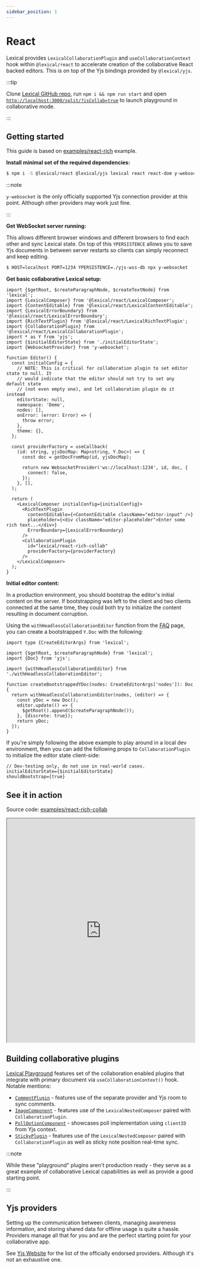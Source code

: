 ```yaml
---
sidebar_position: 1
---
```


# React

Lexical provides `LexicalCollaborationPlugin` and `useCollaborationContext` hook within `@lexical/react` to accelerate creation of the collaborative React backed editors.
This is on top of the Yjs bindings provided by `@lexical/yjs`.


:::tip

Clone [Lexical GitHub repo](https://github.com/facebook/lexical), run `npm i && npm run start` and open [`http://localhost:3000/split/?isCollab=true`](http://localhost:3000/split/?isCollab=true) to launch playground in collaborative mode.

:::

## Getting started

This guide is based on [examples/react-rich](https://github.com/facebook/lexical/tree/main/examples/react-rich) example.

**Install minimal set of the required dependencies:**
```bash
$ npm i -S @lexical/react @lexical/yjs lexical react react-dom y-websocket yjs
```

:::note

`y-websocket` is the only officially supported Yjs connection provider at this point. Although other providers may work just fine.

:::

**Get WebSocket server running:**

This allows different browser windows and different browsers to find each other and sync Lexical state. On top of this `YPERSISTENCE` allows you to save Yjs documents in between server restarts so clients can simply reconnect and keep editing.

```bash
$ HOST=localhost PORT=1234 YPERSISTENCE=./yjs-wss-db npx y-websocket
```

**Get basic collaborative Lexical setup:**

```tsx
import {$getRoot, $createParagraphNode, $createTextNode} from 'lexical';
import {LexicalComposer} from '@lexical/react/LexicalComposer';
import {ContentEditable} from '@lexical/react/LexicalContentEditable';
import {LexicalErrorBoundary} from '@lexical/react/LexicalErrorBoundary';
import {RichTextPlugin} from '@lexical/react/LexicalRichTextPlugin';
import {CollaborationPlugin} from '@lexical/react/LexicalCollaborationPlugin';
import * as Y from 'yjs';
import {$initialEditorState} from './initialEditorState';
import {WebsocketProvider} from 'y-websocket';

function Editor() {
  const initialConfig = {
    // NOTE: This is critical for collaboration plugin to set editor state to null. It
    // would indicate that the editor should not try to set any default state
    // (not even empty one), and let collaboration plugin do it instead
    editorState: null,
    namespace: 'Demo',
    nodes: [],
    onError: (error: Error) => {
      throw error;
    },
    theme: {},
  };

  const providerFactory = useCallback(
    (id: string, yjsDocMap: Map<string, Y.Doc>) => {
      const doc = getDocFromMap(id, yjsDocMap);

      return new WebsocketProvider('ws://localhost:1234', id, doc, {
        connect: false,
      });
    }, [],
  );

  return (
    <LexicalComposer initialConfig={initialConfig}>
      <RichTextPlugin
        contentEditable={<ContentEditable className="editor-input" />}
        placeholder={<div className="editor-placeholder">Enter some rich text...</div>}
        ErrorBoundary={LexicalErrorBoundary}
      />
      <CollaborationPlugin
        id="lexical/react-rich-collab"
        providerFactory={providerFactory}
      />
    </LexicalComposer>
  );
}
```

**Initial editor content:**

In a production environment, you should bootstrap the editor's initial content on the server. If bootstrapping was left to the client and two clients connected at the same time, they could both try to initialize the content resulting in document corruption.

Using the `withHeadlessCollaborationEditor` function from the [FAQ](faq.md) page, you can create a bootstrapped `Y.Doc` with the following:

```tsx
import type {CreateEditorArgs} from 'lexical';

import {$getRoot, $createParagraphNode} from 'lexical';
import {Doc} from 'yjs';

import {withHeadlessCollaborationEditor} from './withHeadlessCollaborationEditor';

function createBootstrappedYDoc(nodes: CreateEditorArgs['nodes']): Doc {
  return withHeadlessCollaborationEditor(nodes, (editor) => {
    const yDoc = new Doc();
    editor.update(() => {
      $getRoot().append($createParagraphNode());
    }, {discrete: true});
    return yDoc;
  });
}
```

If you're simply following the above example to play around in a local dev environment, then you can add the following props to `CollaborationPlugin` to initialize the editor state client-side:

```tsx
// Dev-testing only, do not use in real-world cases.
initialEditorState={$initialEditorState}
shouldBootstrap={true}
```

## See it in action

Source code: [examples/react-rich-collab](https://github.com/facebook/lexical/tree/main/examples/react-rich-collab)

<iframe width="100%" height="600" src="https://stackblitz.com/github/facebook/lexical/tree/main/examples/react-rich-collab?embed=1&file=src%2FApp.tsx&terminalHeight=0&ctl=1&showSidebar=0&devtoolsheight=0&view=preview" sandbox="allow-forms allow-modals allow-popups allow-popups-to-escape-sandbox allow-presentation allow-same-origin allow-scripts"></iframe>

## Building collaborative plugins

[Lexical Playground](https://playground.lexical.dev/) features set of the collaboration enabled plugins that integrate with primary document via `useCollaborationContext()` hook. Notable mentions:

- [`CommentPlugin`](https://github.com/facebook/lexical/tree/main/packages/lexical-playground/src/plugins/CommentPlugin) - features use of the separate provider and Yjs room to sync comments.
- [`ImageComponent`](https://github.com/facebook/lexical/blob/main/packages/lexical-playground/src/nodes/ImageComponent.tsx) - features use of the `LexicalNestedComposer` paired with `CollaborationPlugin`.
- [`PollOptionComponent`](https://github.com/facebook/lexical/blob/main/packages/lexical-playground/src/nodes/PollComponent.tsx) - showcases poll implementation using `clientID` from Yjs context.
- [`StickyPlugin`](https://github.com/facebook/lexical/tree/main/packages/lexical-playground/src/plugins/StickyPlugin) - features use of the `LexicalNestedComposer` paired with `CollaborationPlugin` as well as sticky note position real-time sync.

:::note

While these "playground" plugins aren't production ready - they serve as a great example of collaborative Lexical capabilities as well as provide a good starting point.

:::

## Yjs providers

Setting up the communication between clients, managing awareness information, and storing shared data for offline usage is quite a hassle. Providers manage all that for you and are the perfect starting point for your collaborative app.

See [Yjs Website](https://docs.yjs.dev/ecosystem/connection-provider) for the list of the officially endorsed providers. Although it's not an exhaustive one.
